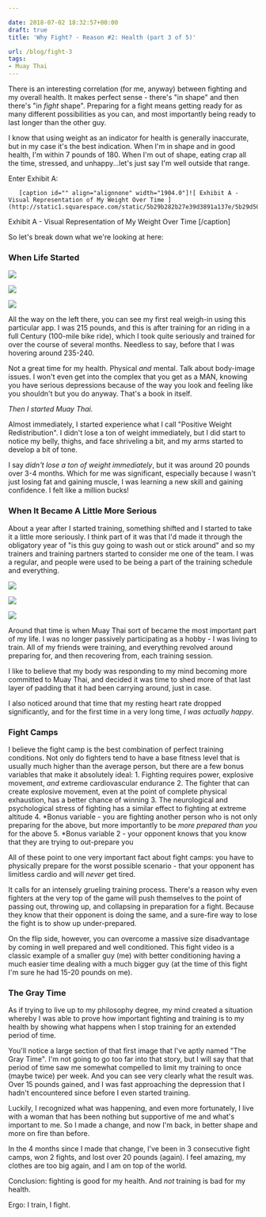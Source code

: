 ```yaml
---

date: 2018-07-02 18:32:57+00:00
draft: true
title: 'Why Fight? - Reason #2: Health (part 3 of 5)'

url: /blog/fight-3
tags:
- Muay Thai
---
```


There is an interesting correlation (for me, anyway) between fighting and my overall health. It makes perfect sense - there's "in shape" and then there's "in _fight_ shape". Preparing for a fight means getting ready for as many different possibilities as you can, and most importantly being ready to last longer than the other guy.

I know that using weight as an indicator for health is generally inaccurate, but in my case it's the best indication. When I'm in shape and in good health, I'm within 7 pounds of 180. When I'm out of shape, eating crap all the time, stressed, and unhappy...let's just say I'm well outside that range.

Enter Exhibit A:


  
       [caption id="" align="alignnone" width="1904.0"]![ Exhibit A - Visual Representation of My Weight Over Time ](http://static1.squarespace.com/static/5b29b282b27e39d3891a137e/5b29d50ac07b083624e43ad2/5b3a43f4aa4a993b0dd679ba/1530545153142/weightchart3.png)
 Exhibit A - Visual Representation of My Weight Over Time [/caption] 
  



So let's break down what we're looking at here:

### When Life Started



  
   ![](http://static1.squarespace.com/static/5b29b282b27e39d3891a137e/5b29d50ac07b083624e43ad2/5b3a5a2c70a6ad54c2338189/1530550830928/IMG_20140531_193307.jpg)

  

  
   ![](http://static1.squarespace.com/static/5b29b282b27e39d3891a137e/5b29d50ac07b083624e43ad2/5b3a5a2c2b6a282dadb772a8/1530550831316/2014-08-18+07.45.33.jpg.33.jpg?format=original)

  

  
   ![](http://static1.squarespace.com/static/5b29b282b27e39d3891a137e/5b29d50ac07b083624e43ad2/5b3a5b6c03ce6489108837f5/1530551149383/2014-10-30+10.16.16%282%29.jpg.16%282%29.jpg?format=original)

  



All the way on the left there, you can see my first real weigh-in using this particular app. I was 215 pounds, and this is after training for an riding in a full Century (100-mile bike ride), which I took quite seriously and trained for over the course of several months. Needless to say, before that I was hovering around 235-240.

Not a great time for my health. Physical _and_ mental. Talk about body-image issues. I won't even get into the complex that you get as a MAN, knowing you have serious depressions because of the way you look and feeling like you shouldn't but you do anyway. That's a book in itself.

_Then I started Muay Thai._

Almost immediately, I started experience what I call "Positive Weight Redistribution". I didn't lose a ton of weight immediately, but I did start to notice my belly, thighs, and face shriveling a bit, and my arms started to develop a bit of tone.

I say _didn't lose a ton of weight immediately_, but it was around 20 pounds over 3-4 months. Which for me was significant, especially because I wasn't just losing fat and gaining muscle, I was learning a new skill and gaining confidence. I felt like a million bucks!

### When It Became A Little More Serious

About a year after I started training, something shifted and I started to take it a little more seriously. I think part of it was that I'd made it through the obligatory year of "is this guy going to wash out or stick around" and so my trainers and training partners started to consider me one of the team. I was a regular, and people were used to be being a part of the training schedule and everything.



  
   ![](http://static1.squarespace.com/static/5b29b282b27e39d3891a137e/5b29d50ac07b083624e43ad2/5b3a5ff82b6a282dadb89c2a/1530552322709/IMG_0394.JPG)

  

  
   ![](http://static1.squarespace.com/static/5b29b282b27e39d3891a137e/5b29d50ac07b083624e43ad2/5b3a6087f950b796a6ff4c33/1530552457485/temp.jpg)

  

  
   ![](http://static1.squarespace.com/static/5b29b282b27e39d3891a137e/5b29d50ac07b083624e43ad2/5b3a5ff870a6ad54c234b034/1530552321187/IMG_0442.JPG)

  



Around that time is when Muay Thai sort of became the most important part of my life. I was no longer passively participating as a hobby - I was living to train. All of my friends were training, and everything revolved around preparing for, and then recovering from, each training session.

I like to believe that my body was responding to my mind becoming more committed to Muay Thai, and decided it was time to shed more of that last layer of padding that it had been carrying around, just in case.

I also noticed around that time that my resting heart rate dropped significantly, and for the first time in a very long time, _I was actually happy_.

### Fight Camps

I believe the fight camp is the best combination of perfect training conditions. Not only do fighters tend to have a base fitness level that is usually much higher than the average person, but there are a few bonus variables that make it absolutely ideal:  1. Fighting requires power, explosive movement, _and_ extreme cardiovascular endurance  2. The fighter that can create explosive movement, even at the point of complete physical exhaustion, has a better chance of winning  3. The neurological and psychological stress of fighting has a similar effect to fighting at extreme altitude  4. *Bonus variable - you are fighting another person who is not only preparing for the above, but more importantly to be _more prepared than you_ for the above  5. *Bonus variable 2 - your opponent knows that you know that they are trying to out-prepare you

All of these point to one very important fact about fight camps: you have to physically prepare for the worst possible scenario - that your opponent has limitless cardio and will _never_ get tired.


 
   

 


It calls for an intensely grueling training process. There's a reason why even fighters at the very top of the game will push themselves to the point of passing out, throwing up, and collapsing in preparation for a fight. Because they know that their opponent is doing the same, and a sure-fire way to lose the fight is to show up under-prepared.

On the flip side, however, you can overcome a massive size disadvantage by coming in well prepared and well conditioned. This fight video is a classic example of a smaller guy (me) with better conditioning having a much easier time dealing with a much bigger guy (at the time of this fight I'm sure he had 15-20 pounds on me).

### The Gray Time

As if trying to live up to my philosophy degree, my mind created a situation whereby I was able to prove how important fighting and training is to my health by showing what happens when I stop training for an extended period of time.

You'll notice a large section of that first image that I've aptly named "The Gray Time". I'm not going to go too far into that story, but I will say that that period of time saw me somewhat compelled to limit my training to once (maybe twice) per week. And you can see very clearly what the result was. Over 15 pounds gained, and I was fast approaching the depression that I hadn't encountered since before I even started training.

Luckily, I recognized what was happening, and even more fortunately, I live with a woman that has been nothing but supportive of me and what's important to me. So I made a change, and now I'm back, in better shape and more on fire than before.

In the 4 months since I made that change, I've been in 3 consecutive fight camps, won 2 fights, and lost over 20 pounds (again). I feel amazing, my clothes are too big again, and I am on top of the world.

Conclusion: fighting is good for my health. And _not_ training is bad for my health.

Ergo: I train, I fight.
